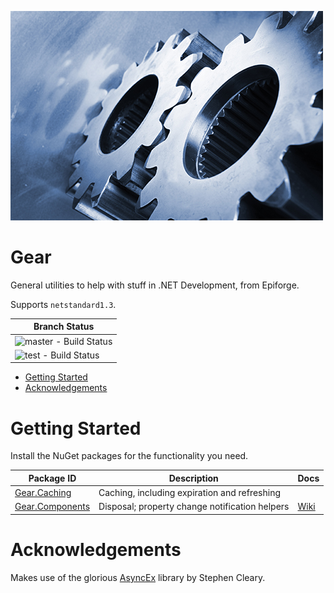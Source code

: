 ![Gear Logo](Gear.jpg)

<h1>Gear</h1>

General utilities to help with stuff in .NET Development, from Epiforge.

Supports `netstandard1.3`.

| Branch Status
| -
| ![master - Build Status](https://ci.appveyor.com/api/projects/status/3s25e4ldo2ji1ech/branch/master?svg=true&pendingText=master%20-%20Building&failingText=master%20-%20Build%20Failed&passingText=master%20-%20Built)
| ![test - Build Status](https://ci.appveyor.com/api/projects/status/3s25e4ldo2ji1ech/branch/test?svg=true&pendingText=test%20-%20Building&failingText=test%20-%20Build%20Failed&passingText=test%20-%20Built)

- [Getting Started](#getting-started)
- [Acknowledgements](#acknowledgements)

# Getting Started

Install the NuGet packages for the functionality you need.

| Package ID | Description | Docs
| - | - | -
| [Gear.Caching](https://www.nuget.org/packages/Gear.Caching/) | Caching, including expiration and refreshing
| [Gear.Components](https://www.nuget.org/packages/Gear.Components/) | Disposal; property change notification helpers | [Wiki](https://github.com/Epiforge/Gear/wiki/Components)

# Acknowledgements

Makes use of the glorious [AsyncEx](https://github.com/StephenCleary/AsyncEx) library by Stephen Cleary.
